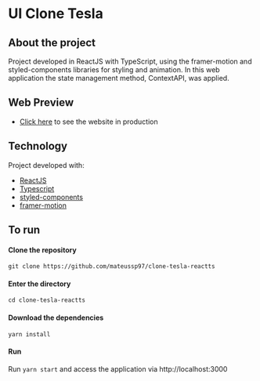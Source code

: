# UI Clone Tesla

## About the project

Project developed in ReactJS with TypeScript, using the framer-motion and styled-components libraries for styling and animation. In this web application the state management method, ContextAPI, was applied.

## Web Preview

- [Click here](https://mateus-ui-clone-tesla.netlify.app/) to see the website in production

## Technology

Project developed with:

- [ReactJS](https://reactjs.org/)
- [Typescript](https://www.typescriptlang.org/)
- [styled-components](https://styled-components.com/)
- [framer-motion](https://www.framer.com/api/motion/)

## To run

#### Clone the repository

`git clone https://github.com/mateussp97/clone-tesla-reactts`

#### Enter the directory

`cd clone-tesla-reactts`

#### Download the dependencies

`yarn install`

#### Run

Run `yarn start` and access the application via http://localhost:3000
